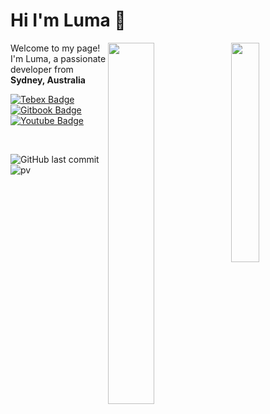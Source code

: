 # Hi I'm Luma 👋

<picture>
    <source media="(prefers-color-scheme: dark)" srcset="https://github-readme-stats.vercel.app/api/top-langs/?username=Luma-exe&layout=compact">
    <img align="right" width="30%" src="https://github-readme-stats.vercel.app/api/top-langs/?username=Luma-exe&layout=compact">
</picture>

<picture>
    <source media="(prefers-color-scheme: dark)" srcset="https://github-readme-stats.vercel.app/api?username=Luma-exe">
    <img align="right" width="38.5%" src="https://github-readme-stats.vercel.app/api?username=Luma-exe">
</picture>

<p>Welcome to my page! </br> I'm Luma, a passionate developer from <img src="https://upload.wikimedia.org/wikipedia/commons/thumb/b/b9/Flag_of_Australia.svg/1920px-Flag_of_Australia.svg.png" width="13"/> <b>Sydney, Australia</b>

[![Tebex Badge](https://img.shields.io/badge/-TebexStore-000000?style=flat&labelColor=DDDDDD&logo=HomeAssistantCommunityStore&link=https://lumas-resources.tebex.io/)](https://lumas-resources.tebex.io/)
[![Gitbook Badge](https://img.shields.io/badge/-luma.gitbook-000000?style=flat&labelColor=AAAAAA&logo=Gitbook&link=https://luma.gitbook.io/)](https://luma.gitbook.io/)
[![Youtube Badge](https://img.shields.io/badge/-@luma-000000?style=flat&labelColor=FF0000&logo=Youtube&link=https://www.youtube.com/@LumaAU)](https://www.youtube.com/@LumaAU)

<br>

![GitHub last commit](https://img.shields.io/github/last-commit/Luma-exe/Luma-exe)
![pv](https://pageview.vercel.app/?github_user=Luma-exe)
